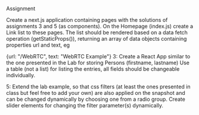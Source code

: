Assignment

Create a next.js application containing pages with the solutions of assignments 3 and 5 (as components). On the Homepage (index.js) create a Link list to these pages. The list should be rendered based on a data fetch operation (getStaticProps()), returning an array of data objects containing properties url and text, eg

{url: "/WebRTC", text: "WebRTC Example"}
3:
Create a React App similar to the one presented in the Lab for storing Persons (firstname, lastname)
Use a table (not a list) for listing the entries, all fields should be changeable individually.

5:
Extend the lab example, so that css filters (at least the ones presented in class but feel free to add your own) are also applied on the snapshot and can be changed dynamically by choosing one from a radio group. Create slider elements for changing the filter parameter(s) dynamically.
